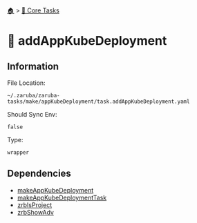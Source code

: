 <!--startTocHeader-->
[🏠](../README.md) > [🥝 Core Tasks](README.md)
# 🚢 addAppKubeDeployment
<!--endTocHeader-->

## Information

File Location:

    ~/.zaruba/zaruba-tasks/make/appKubeDeployment/task.addAppKubeDeployment.yaml

Should Sync Env:

    false

Type:

    wrapper


## Dependencies

* [makeAppKubeDeployment](makeAppKubeDeployment.md)
* [makeAppKubeDeploymentTask](makeAppKubeDeploymentTask.md)
* [zrbIsProject](zrbIsProject.md)
* [zrbShowAdv](zrbShowAdv.md)